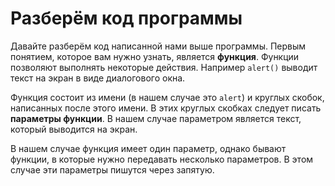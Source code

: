 # Разберём код программы

Давайте разберём код написанной нами выше программы. Первым понятием, которое вам нужно узнать, является **функция**. Функции позволяют выполнять некоторые действия. Например `alert()` выводит текст на экран в виде диалогового окна.

Функция состоит из имени (в нашем случае это `alert`) и круглых скобок, написанных после этого имени. В этих круглых скобках следует писать **параметры функции**. В нашем случае параметром является текст, который выводится на экран.

В нашем случае функция имеет один параметр, однако бывают функции, в которые нужно передавать несколько параметров. В этом случае эти параметры пишутся через запятую.
